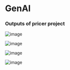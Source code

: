 # GenAI

### Outputs of pricer project
![image](https://github.com/user-attachments/assets/72ba9326-0354-44c9-aa99-4ed39c986c68)




![image](https://github.com/user-attachments/assets/b8aa693c-59de-4d29-ab1c-660230d8629c)


![image](https://github.com/user-attachments/assets/86c91ad2-ae30-4b01-9a3b-4c948ad63c71)



![image](https://github.com/user-attachments/assets/77e1f5b8-00e9-4fa7-a171-773059de5b69)
